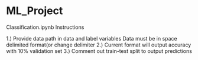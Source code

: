 # ML_Project

Classification.ipynb Instructions

1.) Provide data path in data and label variables
    Data must be in space delimited format(or change delimiter
2.) Current format will output accuracy with 10% validation set
3.) Comment out train-test split to output predictions
